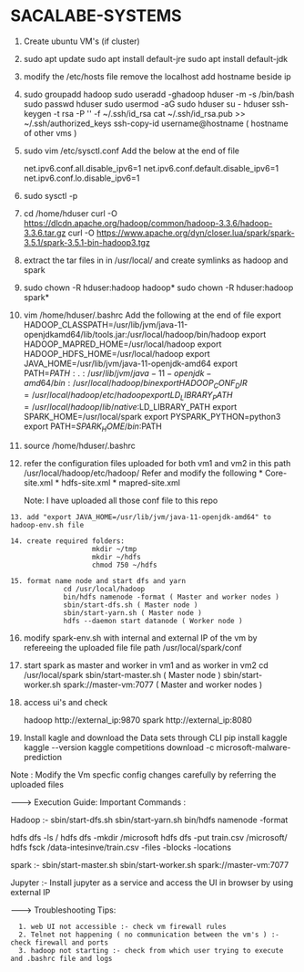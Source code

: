 # SACALABE-SYSTEMS

   1. Create ubuntu VM's (if cluster)

   2. sudo apt update
      sudo apt install default-jre
      sudo apt install default-jdk

  3. modify the /etc/hosts file remove the localhost add hostname beside ip 

  4. sudo groupadd hadoop
     sudo useradd -ghadoop hduser -m -s /bin/bash
     sudo passwd hduser
     sudo usermod -aG sudo hduser
     su - hduser
     ssh-keygen -t rsa -P '' -f ~/.ssh/id_rsa
     cat ~/.ssh/id_rsa.pub >> ~/.ssh/authorized_keys
     ssh-copy-id username@hostname ( hostname of other vms )
     
   5. sudo vim /etc/sysctl.conf
      Add the below at the end of file

      net.ipv6.conf.all.disable_ipv6=1
      net.ipv6.conf.default.disable_ipv6=1
      net.ipv6.conf.lo.disable_ipv6=1

   6. sudo sysctl -p

   7.  cd /home/hduser
       curl -O https://dlcdn.apache.org/hadoop/common/hadoop-3.3.6/hadoop-3.3.6.tar.gz
       curl -O https://www.apache.org/dyn/closer.lua/spark/spark-3.5.1/spark-3.5.1-bin-hadoop3.tgz

   8. extract the tar files in in /usr/local/ and create symlinks as hadoop and spark

   9. sudo chown -R hduser:hadoop hadoop*
      sudo chown -R hduser:hadoop spark*

   10. vim /home/hduser/.bashrc 
       Add the following at the end of file 
       export HADOOP_CLASSPATH=/usr/lib/jvm/java-11-openjdkamd64/lib/tools.jar:/usr/local/hadoop/bin/hadoop
       export HADOOP_MAPRED_HOME=/usr/local/hadoop
       export HADOOP_HDFS_HOME=/usr/local/hadoop
       export JAVA_HOME=/usr/lib/jvm/java-11-openjdk-amd64
       export PATH=$PATH:.:/usr/lib/jvm/java-11-openjdk-amd64/bin:/usr/local/hadoop/bin
       export HADOOP_CONF_DIR=/usr/local/hadoop/etc/hadoop
       export LD_LIBRARY_PATH=/usr/local/hadoop/lib/native:$LD_LIBRARY_PATH
       export SPARK_HOME=/usr/local/spark
       export PYSPARK_PYTHON=python3
       export PATH=$SPARK_HOME/bin:$PATH

   11. source /home/hduser/.bashrc 

   12. refer the configuration files uploaded for both vm1 and vm2 
       in this path /usr/local/hadoop/etc/hadoop/
       Refer and modify the following
                                       * Core-site.xml
                                       * hdfs-site.xml
                                       * mapred-site.xml
      
       Note: I have uploaded all those conf file to this repo 

    13. add "export JAVA_HOME=/usr/lib/jvm/java-11-openjdk-amd64" to hadoop-env.sh file 

    14. create required folders:
                        mkdir ~/tmp
                        mkdir ~/hdfs
                        chmod 750 ~/hdfs

    15. format name node and start dfs and yarn 
                 cd /usr/local/hadoop
                 bin/hdfs namenode -format ( Master and worker nodes )
                 sbin/start-dfs.sh ( Master node )
                 sbin/start-yarn.sh ( Master node )
                 hdfs --daemon start datanode ( Worker node )

   16. modify spark-env.sh with internal and external IP of the vm by refereeing the uploaded file
       file path /usr/local/spark/conf

   17. start spark as master and worker in vm1 and as worker in vm2
          cd /usr/local/spark
          sbin/start-master.sh ( Master node  )
          sbin/start-worker.sh spark://master-vm:7077 ( Master and worker nodes )

   18. access ui's and check 

       hadoop http://external_ip:9870
       spark  http://external_ip:8080

   19. Install kagle and download the Data sets through CLI 
   pip install kaggle
   kaggle --version
   kaggle competitions download -c microsoft-malware-prediction


Note : Modify the Vm specfic config changes carefully by referring the uploaded files 


--->  Execution Guide:
       Important Commands :

Hadoop :- 
 sbin/start-dfs.sh
 sbin/start-yarn.sh
 bin/hdfs namenode -format

 hdfs dfs -ls /
 hdfs dfs -mkdir /microsoft
 hdfs dfs -put train.csv /microsoft/
 hdfs fsck /data-intesinve/train.csv -files -blocks -locations

spark :- 
 sbin/start-master.sh
 sbin/start-worker.sh spark://master-vm:7077

Jupyter :- Install jupyter as a service and access  the UI in browser by using external IP


---> Troubleshooting Tips:

      1. web UI not accessible :- check vm firewall rules
      2. Telnet not happening ( no communication between the vm's ) :- check firewall and ports
      3. hadoop not starting :- check from which user trying to execute and .bashrc file and logs
      
           
             
            
            

        

       
